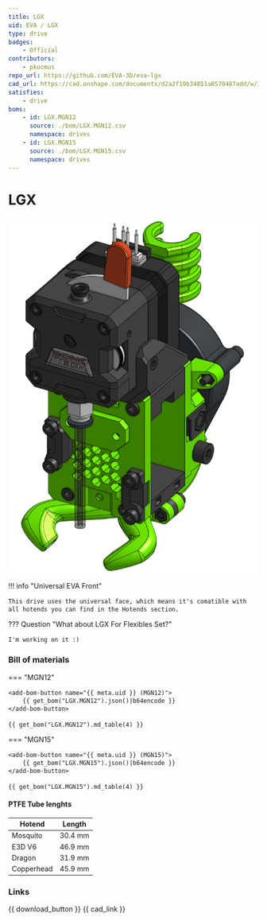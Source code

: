 ```yaml
---
title: LGX
uid: EVA / LGX
type: drive
badges:
    - Official
contributors: 
    - pkucmus
repo_url: https://github.com/EVA-3D/eva-lgx
cad_url: https://cad.onshape.com/documents/d2a2f19b34851a8570487add/w/1ff9bb9662c715a9cdc3d984/e/f74cb56cf915933a84ff4023
satisfies:
    - drive
boms:
    - id: LGX.MGN12
      source: ./bom/LGX.MGN12.csv
      namespace: drives
    - id: LGX.MGN15
      source: ./bom/LGX.MGN15.csv
      namespace: drives
---
```


# LGX

![preview](assets/LGX.png)

!!! info "Universal EVA Front"

    This drive uses the universal face, which means it's comatible with all hotends you can find in the Hotends section.

??? Question "What about LGX For Flexibles Set?"

    I'm working on it :)

### Bill of materials


=== "MGN12"

    <add-bom-button name="{{ meta.uid }} (MGN12)">
        {{ get_bom("LGX.MGN12").json()|b64encode }}
    </add-bom-button>
    
    {{ get_bom("LGX.MGN12").md_table(4) }}


=== "MGN15"

    <add-bom-button name="{{ meta.uid }} (MGN15)">
        {{ get_bom("LGX.MGN15").json()|b64encode }}
    </add-bom-button>
    
    {{ get_bom("LGX.MGN15").md_table(4) }}



#### PTFE Tube lenghts

| Hotend | Length |
| ------ | ------ |
| Mosquito | 30.4 mm |
| E3D V6 | 46.9 mm |
| Dragon | 31.9 mm |
| Copperhead | 45.9 mm |

### Links

{{ download_button }}
{{ cad_link }}
